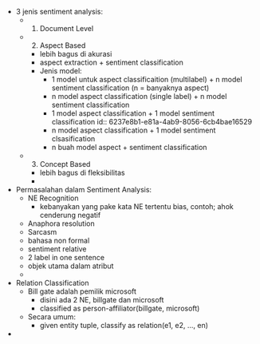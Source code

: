 - 3 jenis sentiment analysis:
	- 1. Document Level
	- 2. Aspect Based
		- lebih bagus di akurasi
		- aspect extraction + sentiment classification
		- Jenis model:
			- 1 model untuk aspect classificaition (multilabel) + n model sentiment classification (n = banyaknya aspect)
			- n model aspect classification (single label) + n model sentiment classification
			- 1 model aspect classification + 1 model sentiment classification
			  id:: 6237e8b1-e81a-4ab9-8056-6cb4bae16529
			- n model aspect classification + 1 model sentiment clsasification
			- n buah model aspect + sentiment classification
	- 3. Concept Based
		- lebih bagus di fleksibilitas
		-
- Permasalahan dalam Sentiment Analysis:
	- NE Recognition
		- kebanyakan yang pake kata NE tertentu bias, contoh; ahok cenderung negatif
	- Anaphora resolution
	- Sarcasm
	- bahasa non formal
	- sentiment relative
	- 2 label in one sentence
	- objek utama dalam atribut
	-
- Relation Classification
	- Bill gate adalah pemilik microsoft
		- disini ada 2 NE, billgate dan microsoft
		- classified as person-affiliator(billgate, microsoft)
	- Secara umum:
		- given entity tuple, classify as relation(e1, e2, ..., en)
-